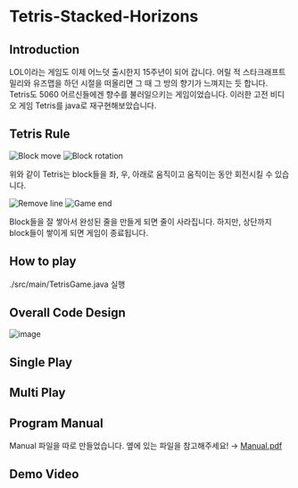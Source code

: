 # Tetris-Stacked-Horizons
## Introduction
LOL이라는 게임도 이제 어느덧 출시한지 15주년이 되어 갑니다. 어릴 적 스타크래프트 밀리와 유즈맵을 하던 시절을 떠올리면 그 때 그 방의 향기가 느껴지는 듯 합니다. Tetris도 5060 어르신들에겐 향수를 불러일으키는 게임이었습니다. 이러한 고전 비디오 게임 Tetris를 java로 재구현해보았습니다.
## Tetris Rule
![Block move](https://github.com/user-attachments/assets/250ebb6f-d26c-4fd0-b0d8-9ccfa56ba1a6)  ![Block rotation](https://github.com/user-attachments/assets/896d595f-5943-49a5-b906-dc6805f7c024)

위와 같이 Tetris는 block들을 좌, 우, 아래로 움직이고 움직이는 동안 회전시킬 수 있습니다.

![Remove line](https://github.com/user-attachments/assets/c7d4b905-1bc3-43ed-bed0-85d20941d04e) ![Game end](https://github.com/user-attachments/assets/c9970eaa-734c-45db-85b4-b65292b36ede)

Block들을 잘 쌓아서 완성된 줄을 만들게 되면 줄이 사라집니다. 하지만, 상단까지 block들이 쌓이게 되면 게임이 종료됩니다.


## How to play

./src/main/TetrisGame.java 실행
## Overall Code Design
![image](https://github.com/user-attachments/assets/03ff6327-d346-4892-8d04-e11f388f7ea4)
## Single Play

## Multi Play
## Program Manual
Manual 파일을 따로 만들었습니다. 옆에 있는 파일을 참고해주세요! →
[Manual.pdf](https://github.com/user-attachments/files/18059193/Manual.pdf)
## Demo Video

